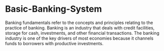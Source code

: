 # Basic-Banking-System
Banking fundamentals refer to the concepts and principles relating to the practice of banking. Banking is an industry that deals with credit facilities, storage for cash, investments, and other financial transactions. The banking industry is one of the key drivers of most economies because it channels funds to borrowers with productive investments.
